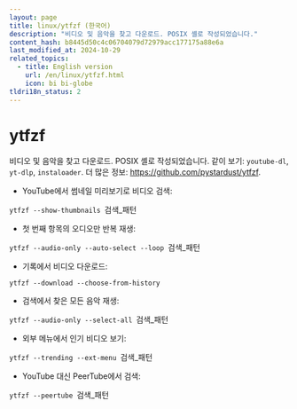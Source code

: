 ```yaml
---
layout: page
title: linux/ytfzf (한국어)
description: "비디오 및 음악을 찾고 다운로드. POSIX 셸로 작성되었습니다."
content_hash: b8445d50c4c06704079d72979acc177175a88e6a
last_modified_at: 2024-10-29
related_topics:
  - title: English version
    url: /en/linux/ytfzf.html
    icon: bi bi-globe
tldri18n_status: 2
---
```

# ytfzf

비디오 및 음악을 찾고 다운로드. POSIX 셸로 작성되었습니다.
같이 보기: `youtube-dl`, `yt-dlp`, `instaloader`.
더 많은 정보: <https://github.com/pystardust/ytfzf>.

- YouTube에서 썸네일 미리보기로 비디오 검색:

`ytfzf --show-thumbnails `<span class="tldr-var badge badge-pill bg-dark-lm bg-white-dm text-white-lm text-dark-dm font-weight-bold">검색_패턴</span>

- 첫 번째 항목의 오디오만 반복 재생:

`ytfzf --audio-only --auto-select --loop `<span class="tldr-var badge badge-pill bg-dark-lm bg-white-dm text-white-lm text-dark-dm font-weight-bold">검색_패턴</span>

- 기록에서 비디오 다운로드:

`ytfzf --download --choose-from-history`

- 검색에서 찾은 모든 음악 재생:

`ytfzf --audio-only --select-all `<span class="tldr-var badge badge-pill bg-dark-lm bg-white-dm text-white-lm text-dark-dm font-weight-bold">검색_패턴</span>

- 외부 메뉴에서 인기 비디오 보기:

`ytfzf --trending --ext-menu `<span class="tldr-var badge badge-pill bg-dark-lm bg-white-dm text-white-lm text-dark-dm font-weight-bold">검색_패턴</span>

- YouTube 대신 PeerTube에서 검색:

`ytfzf --peertube `<span class="tldr-var badge badge-pill bg-dark-lm bg-white-dm text-white-lm text-dark-dm font-weight-bold">검색_패턴</span>
